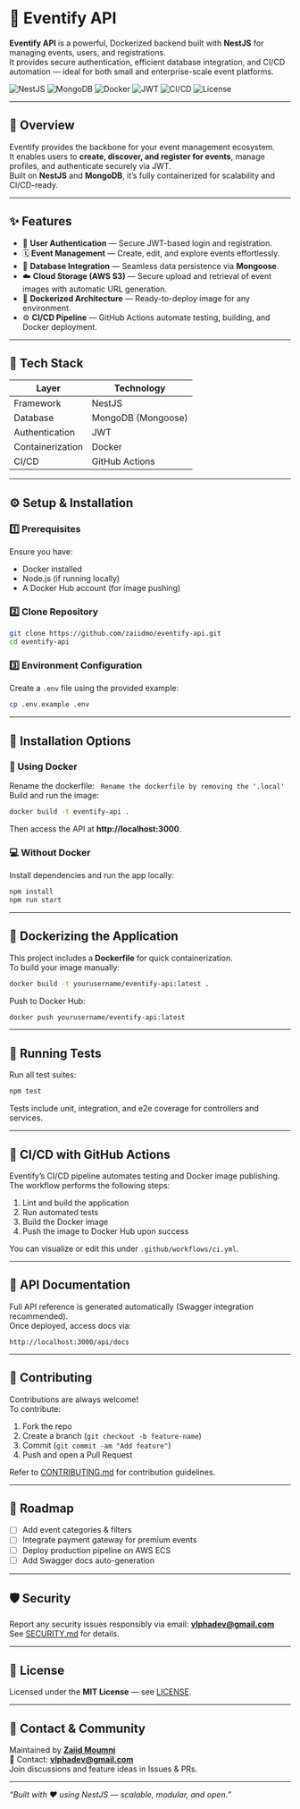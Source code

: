 # 🎉 Eventify API

**Eventify API** is a powerful, Dockerized backend built with **NestJS** for managing events, users, and registrations.  
It provides secure authentication, efficient database integration, and CI/CD automation — ideal for both small and enterprise-scale event platforms.

<p align="left">
  <img alt="NestJS" src="https://img.shields.io/badge/NestJS-Framework-red">
  <img alt="MongoDB" src="https://img.shields.io/badge/Database-MongoDB-brightgreen">
  <img alt="Docker" src="https://img.shields.io/badge/Container-Docker-blue">
  <img alt="JWT" src="https://img.shields.io/badge/Auth-JWT-orange">
  <img alt="CI/CD" src="https://img.shields.io/badge/CI/CD-GitHub_Actions-black">
  <img alt="License" src="https://img.shields.io/badge/License-MIT-green">
</p>

---

## 🚀 Overview

Eventify provides the backbone for your event management ecosystem.  
It enables users to **create, discover, and register for events**, manage profiles, and authenticate securely via JWT.  
Built on **NestJS** and **MongoDB**, it’s fully containerized for scalability and CI/CD-ready.

---

## ✨ Features

- 🔐 **User Authentication** — Secure JWT-based login and registration.  
- 🗓️ **Event Management** — Create, edit, and explore events effortlessly.  
- 🧩 **Database Integration** — Seamless data persistence via **Mongoose**.  
- ☁️ **Cloud Storage (AWS S3)** — Secure upload and retrieval of event images with automatic URL generation.
- 🐳 **Dockerized Architecture** — Ready-to-deploy image for any environment.  
- ⚙️ **CI/CD Pipeline** — GitHub Actions automate testing, building, and Docker deployment.  

---

## 🧠 Tech Stack

| Layer | Technology |
|-------|-------------|
| Framework | NestJS |
| Database | MongoDB (Mongoose) |
| Authentication | JWT |
| Containerization | Docker |
| CI/CD | GitHub Actions |

---

## ⚙️ Setup & Installation

### 1️⃣ Prerequisites

Ensure you have:
- Docker installed  
- Node.js (if running locally)  
- A Docker Hub account (for image pushing)

### 2️⃣ Clone Repository
```bash
git clone https://github.com/zaiidmo/eventify-api.git
cd eventify-api
```

### 3️⃣ Environment Configuration
Create a `.env` file using the provided example:
```bash
cp .env.example .env
```

---

## 🧩 Installation Options

### 🐳 Using Docker
Rename the dockerfile: 
``` Rename the dockerfile by removing the '.local'```
Build and run the image:
```bash
docker build -t eventify-api .
```
Then access the API at **http://localhost:3000**.

### 💻 Without Docker
Install dependencies and run the app locally:
```bash
npm install
npm run start
```

---

## 🐋 Dockerizing the Application

This project includes a **Dockerfile** for quick containerization.  
To build your image manually:
```bash
docker build -t yourusername/eventify-api:latest .
```
Push to Docker Hub:
```bash
docker push yourusername/eventify-api:latest
```

---

## 🧪 Running Tests

Run all test suites:
```bash
npm test
```
Tests include unit, integration, and e2e coverage for controllers and services.

---

## 🔄 CI/CD with GitHub Actions

Eventify’s CI/CD pipeline automates testing and Docker image publishing.  
The workflow performs the following steps:
1. Lint and build the application  
2. Run automated tests  
3. Build the Docker image  
4. Push the image to Docker Hub upon success  

You can visualize or edit this under `.github/workflows/ci.yml`.

---

## 📘 API Documentation

Full API reference is generated automatically (Swagger integration recommended).  
Once deployed, access docs via:
```
http://localhost:3000/api/docs
```

---

## 🤝 Contributing

Contributions are always welcome!  
To contribute:
1. Fork the repo  
2. Create a branch (`git checkout -b feature-name`)  
3. Commit (`git commit -am "Add feature"`)  
4. Push and open a Pull Request  

Refer to [CONTRIBUTING.md](CONTRIBUTING.md) for contribution guidelines.

---

## 🧩 Roadmap

- [ ] Add event categories & filters  
- [ ] Integrate payment gateway for premium events  
- [ ] Deploy production pipeline on AWS ECS  
- [ ] Add Swagger docs auto-generation  

---

## 🛡️ Security

Report any security issues responsibly via email: **vlphadev@gmail.com**  
See [SECURITY.md](SECURITY.md) for details.

---

## 🪪 License

Licensed under the **MIT License** — see [LICENSE](LICENSE).

---

## 💬 Contact & Community

Maintained by **[Zaiid Moumni](https://zaiid.moumni.uk)**  
📧 Contact: **vlphadev@gmail.com**  
Join discussions and feature ideas in Issues & PRs.  

---

_“Built with ❤️ using NestJS — scalable, modular, and open.”_
